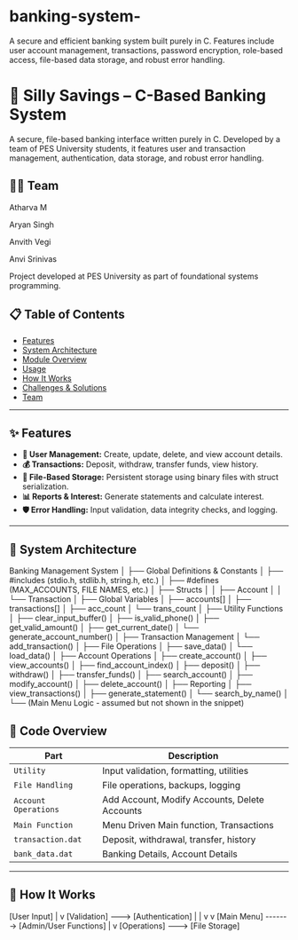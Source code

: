 # banking-system-
A secure and efficient banking system built purely in C. Features include user account management, transactions, password encryption, role-based access, file-based data storage, and robust error handling.
# 🏦 Silly Savings –  C-Based Banking System

A secure, file-based banking interface written purely in C. Developed by a team of PES University students, it features user and transaction management, authentication, data storage, and robust error handling.

## 👨‍💻 Team

Atharva M

Aryan Singh

Anvith Vegi

Anvi Srinivas

Project developed at PES University as part of foundational systems programming.


## 📋 Table of Contents

- [Features](#features)
- [System Architecture](#system-architecture)
- [Module Overview](#module-overview)
- [Usage](#usage)
- [How It Works](#how-it-works)
- [Challenges & Solutions](#challenges--solutions)
- [Team](#team)

---

## ✨ Features

- **👥 User Management:** Create, update, delete, and view account details.
- **💰 Transactions:** Deposit, withdraw, transfer funds, view history.
- **💾 File-Based Storage:** Persistent storage using binary files with struct serialization.
- **📊 Reports & Interest:** Generate statements and calculate interest.
- **🛡 Error Handling:** Input validation, data integrity checks, and logging.

---

## 🧩 System Architecture

Banking Management System
│
├── Global Definitions & Constants
│   ├── #includes (stdio.h, stdlib.h, string.h, etc.)
│   ├── #defines (MAX_ACCOUNTS, FILE NAMES, etc.)
│   ├── Structs
│   │   ├── Account
│   │   └── Transaction
│   ├── Global Variables
│       ├── accounts[]
│       ├── transactions[]
│       ├── acc_count
│       └── trans_count
│
├── Utility Functions
│   ├── clear_input_buffer()
│   ├── is_valid_phone()
│   ├── get_valid_amount()
│   ├── get_current_date()
│   └── generate_account_number()
│
├── Transaction Management
│   └── add_transaction()
│
├── File Operations
│   ├── save_data()
│   └── load_data()
│
├── Account Operations
│   ├── create_account()
│   ├── view_accounts()
│   ├── find_account_index()
│   ├── deposit()
│   ├── withdraw()
│   ├── transfer_funds()
│   ├── search_account()
│   ├── modify_account()
│   ├── delete_account()
│
├── Reporting
│   ├── view_transactions()
│   ├── generate_statement()
│   └── search_by_name()
│
└── (Main Menu Logic - assumed but not shown in the snippet)

         


## 🧱 Code Overview 

| Part                  | Description                                   |
|-----------------------|-----------------------------------------------|
| `Utility`             | Input validation, formatting, utilities       |
| `File Handling`       | File operations, backups, logging             |
| `Account Operations`  | Add Account, Modify Accounts, Delete Accounts |
| `Main Function`       | Menu Driven Main function, Transactions       |
| `transaction.dat`     | Deposit, withdrawal, transfer, history        |
| `bank_data.dat`       | Banking Details, Account Details              |

---



## 🧠 How It Works
[User Input]
     |
     v
[Validation] ---> [Authentication]
     |                    |
     v                    v
[Main Menu] -------> [Admin/User Functions]
     |
     v
[Operations] ---> [File Storage]

